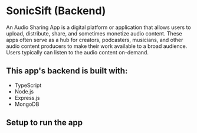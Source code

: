 # SonicSift (Backend)

An Audio Sharing App is a digital platform or application that allows users to upload, distribute, share, and sometimes monetize audio content. These apps often serve as a hub for creators, podcasters, musicians, and other audio content producers to make their work available to a broad audience. Users typically can listen to the audio content on-demand.

## This app's backend is built with:

- TypeScript
- Node.js
- Express.js
- MongoDB

## Setup to run the app
